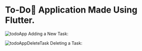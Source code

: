 # To-Do📝 Application Made Using Flutter.

![todoApp](https://github.com/Yuvraj-Chauhan/ToDo-App/assets/91721623/dd47ae5f-be42-423f-b948-5ef6c614acf8)
Adding a New Task: 

![todoAppDeleteTask](https://github.com/Yuvraj-Chauhan/ToDo-App/assets/91721623/f4c313ce-e0b1-4bd0-9df3-a6970e4ee4b3)
Deleting a Task: 
